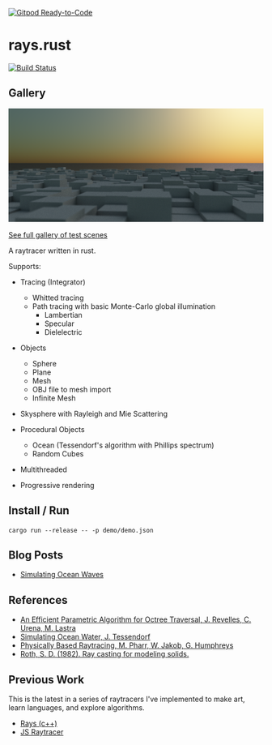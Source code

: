 [![Gitpod Ready-to-Code](https://img.shields.io/badge/Gitpod-Ready--to--Code-blue?logo=gitpod)](https://gitpod.io/#https://github.com/peterbraden/rays.rust) 

# rays.rust
[![Build Status](https://travis-ci.org/peterbraden/rays.rust.svg?branch=master)](https://travis-ci.org/peterbraden/rays.rust)

## Gallery

![block terrain](demo/scenes/block-terrain.png)

[See full gallery of test scenes](./demo/scenes.md)

A raytracer written in rust.

Supports:

  - Tracing (Integrator)
    - Whitted tracing
    - Path tracing with basic Monte-Carlo global illumination
      - Lambertian 
      - Specular
      - Dielelectric

  - Objects
    - Sphere
    - Plane
    - Mesh
    - OBJ file to mesh import
    - Infinite Mesh

  - Skysphere with Rayleigh and Mie Scattering
  - Procedural Objects
    - Ocean (Tessendorf's algorithm with Phillips spectrum)
    - Random Cubes
  - Multithreaded
  - Progressive rendering



## Install / Run
```
cargo run --release -- -p demo/demo.json
```

## Blog Posts

- [Simulating Ocean Waves](https://peterbraden.co.uk/article/simulation-ocean-waves/)

## References
- [An Efficient Parametric Algorithm for Octree Traversal, J. Revelles, C. Urena, M. Lastra](http://wscg.zcu.cz/wscg2000/Papers_2000/X31.pdf)
- [Simulating Ocean Water, J. Tessendorf](http://citeseerx.ist.psu.edu/viewdoc/download?doi=10.1.1.161.9102&rep=rep1&type=pdf)
- [Physically Based Raytracing, M. Pharr, W. Jakob, G. Humphreys](http://www.pbr-book.org/)
- [Roth, S. D. (1982). Ray casting for modeling solids.](sci-hub.se/10.1016/0146-664x%2882%2990169-1)


## Previous Work

This is the latest in a series of raytracers I've implemented to make art,
learn languages, and explore algorithms.

- [Rays (c++)](https://github.com/peterbraden/rays)
- [JS Raytracer](https://github.com/peterbraden/js-raytracer)
